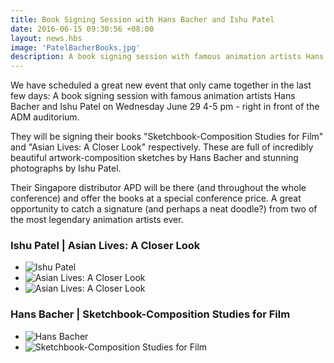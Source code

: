 ```yaml
---
title: Book Signing Session with Hans Bacher and Ishu Patel
date: 2016-06-15 09:30:56 +08:00
layout: news.hbs
image: 'PatelBacherBooks.jpg'
description: A book signing session with famous animation artists Hans Bacher and Ishu Patel on Wednesday June 29 4-5 pm - right in front of the ADM auditorium.
---
```

We have scheduled a great new event that only came together in the last few days: A book signing session with famous animation artists <span class="highlight">Hans Bacher</span> and <span class="highlight">Ishu Patel</span> on Wednesday June 29 4-5 pm - right in front of the ADM auditorium.

They will be signing their books <span class="highlight">"Sketchbook-Composition Studies for Film"</span> and <span class="highlight">"Asian Lives: A Closer Look"</span> respectively. These are full of incredibly beautiful artwork-composition sketches by Hans Bacher and stunning photographs by Ishu Patel.

Their Singapore distributor APD will be there (and throughout the whole conference) and offer the books at a special conference price. A great opportunity to catch a signature (and perhaps a neat doodle?) from two of the most legendary animation artists ever.

<h3>Ishu Patel | Asian Lives: A Closer Look</h3>
<ul class="gallery grid-3">
  <li class="gallery-item"><img src="/img/Patel.jpg" alt="Ishu Patel"></li>
  <li class="gallery-item"><img src="/img/Patel_Asian_Lives_title.jpg" alt="Asian Lives: A Closer Look"></li>
  <li class="gallery-item"><img src="/img/Patel_Asian_Lives_01.jpg" alt="Asian Lives: A Closer Look"></li>
</ul>

<h3>Hans Bacher | Sketchbook-Composition Studies for Film</h3>
<ul class="gallery grid-2">
  <li class="gallery-item m-all t-all small-1of2 medium-1of2 large-1of3"><img src="/img/HansBacher.jpg" alt="Hans Bacher"></li>
  <li class="gallery-item m-all t-all small-1of2 medium-1of2 large-2of3"><img src="/img/bacher-sketch.jpg" alt="Sketchbook-Composition Studies for Film"></li>
</ul>